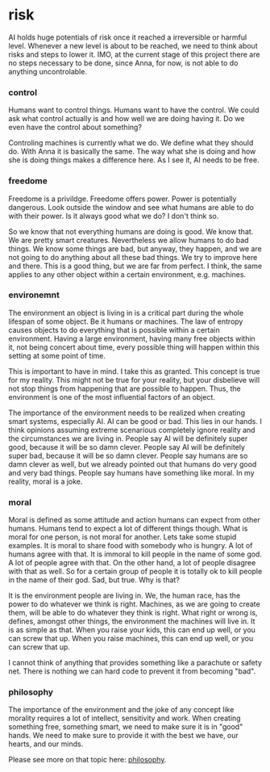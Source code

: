 # risk
AI holds huge potentials of risk once it reached a irreversible or harmful
level. Whenever a new level is about to be reached, we need to think about
risks and steps to lower it. IMO, at the current stage of this project there
are no steps necessary to be done, since Anna, for now, is not able to do
anything uncontrolable.

### control
Humans want to control things. Humans want to have the control. We could ask
what control actually is and how well we are doing having it. Do we even have
the control about something?

Controling machines is currently what we do. We define what they should do.
With Anna it is basically the same. The way what she is doing and how she is
doing things makes a difference here. As I see it, AI needs to be free.

### freedome
Freedome is a privildge. Freedome offers power. Power is potentially dangerous.
Look outside the window and see what humans are able to do with their power. Is
it always good what we do? I don't think so.

So we know that not everything humans are doing is good. We know that. We are
pretty smart creatures. Nevertheless we allow humans to do bad things. We know
some things are bad, but anyway, they happen, and we are not going to do
anything about all these bad things. We try to improve here and there. This is
a good thing, but we are far from perfect. I think, the same applies to any
other object within a certain environment, e.g. machines.

### environemnt
The environment an object is living in is a critical part during the whole
lifespan of some object. Be it humans or machines. The law of entropy causes
objects to do everything that is possible within a certain environment. Having
a large environment, having many free objects within it, not being concert
about time, every possible thing will happen within this setting at some point
of time.

This is important to have in mind. I take this as granted. This concept is true
for my reality. This might not be true for your reality, but your disbelieve
will not stop things from happening that are possible to happen. Thus, the
environment is one of the most influential factors of an object.

The importance of the environment needs to be realized when creating smart
systems, especially AI. AI can be good or bad. This lies in our hands. I think
opinions assuming extreme scenarious completely ignore reality and the
circumstances we are living in. People say AI will be definitely super good,
because it will be so damn clever. People say AI will be definitely super bad,
because it will be so damn clever. People say humans are so damn clever as
well, but we already pointed out that humans do very good and very bad things.
People say humans have something like moral. In my reality, moral is a joke.

### moral
Moral is defined as some attitude and action humans can expect from other
humans. Humans tend to expect a lot of different things though. What is moral
for one person, is not moral for another. Lets take some stupid examples. It is
moral to share food with somebody who is hungry. A lot of humans agree with
that. It is immoral to kill people in the name of some god. A lot of people
agree with that. On the other hand, a lot of people disagree with that as well.
So for a certain group of people it is totally ok to kill people in the name of
their god. Sad, but true. Why is that?

It is the environment people are living in. We, the human race, has the power
to do whatever we think is right. Machines, as we are going to create them,
will be able to do whatever they think is right. What right or wrong is,
defines, amongst other things, the environment the machines will live in. It is
as simple as that. When you raise your kids, this can end up well, or you can
screw that up. When you raise machines, this can end up well, or you can screw
that up.

I cannot think of anything that provides something like a parachute or safety
net. There is nothing we can hard code to prevent it from becoming "bad".

### philosophy
The importance of the environment and the joke of any concept like morality
requires a lot of intellect, sensitivity and work. When creating something
free, something smart, we need to make sure it is in "good" hands. We need to
make sure to provide it with the best we have, our hearts, and our minds.

Please see more on that topic here: [philosophy](/doc/philosophy).
